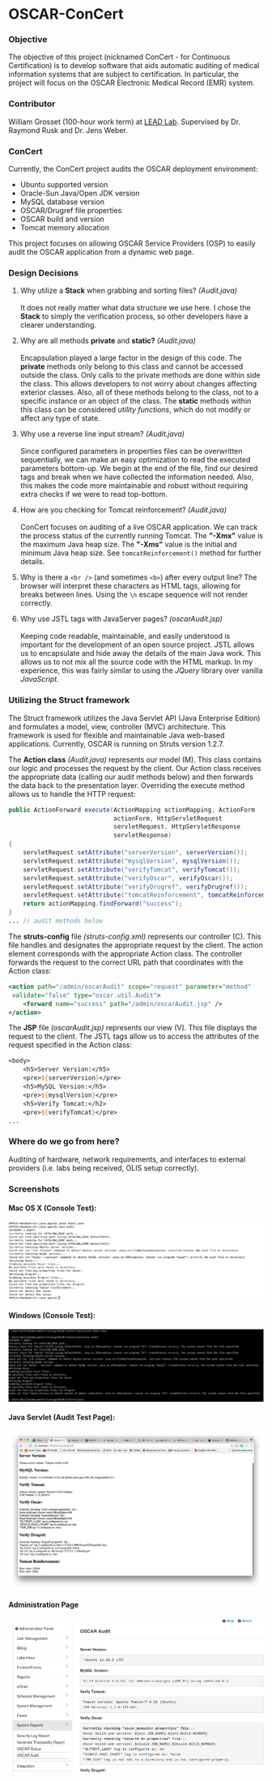 # OSCAR-ConCert
### Objective
The objective of this project (nicknamed ConCert - for Continuous Certification) is to develop software that aids automatic auditing of medical information systems that are subject to certification. In particular, the project will focus on the OSCAR Electronic Medical Record (EMR) system.

### Contributor
William Grosset (100-hour work term) at [LEAD Lab](http://leadlab.ca/about-us/). Supervised by Dr. Raymond Rusk and Dr. Jens Weber.

### ConCert
Currently, the ConCert project audits the OSCAR deployment environment:
* Ubuntu supported version
* Oracle-Sun Java/Open JDK version
* MySQL database version
* OSCAR/Drugref file properties
* OSCAR build and version
* Tomcat memory allocation

This project focuses on allowing OSCAR Service Providers (OSP) to easily audit the OSCAR application from a dynamic web page.

### Design Decisions
1. Why utilize a **Stack** when grabbing and sorting files? *(Audit.java)*<br><br>
It does not really matter what data structure we use here. I chose the **Stack** to simply the verification process, so other developers have a clearer understanding.

2. Why are all methods **private** and **static?** *(Audit.java)*<br><br> 
Encapsulation played a large factor in the design of this code. The **private** methods only belong to this class and cannot be accessed outside the class. Only calls to the private methods are done within side the class. This allows developers to not worry about changes affecting exterior classes. Also, all of these methods belong to the class, not to a specific instance or an object of the class. The **static** methods within this class can be considered *utility functions*, which do not modify or affect any type of state.

3. Why use a reverse line input stream? *(Audit.java)*<br><br> 
Since configured parameters in properties files can be overwritten sequentially, we can make an easy optimization to read the executed parameters bottom-up. We begin at the end of the file, find our desired tags and break when we have collected the information needed. Also, this makes the code more maintainable and robust without requiring extra checks if we were to read top-bottom.

4. How are you checking for Tomcat reinforcement? *(Audit.java)*<br><br> 
ConCert focuses on auditing of a live OSCAR application. We can track the process status of the currently running Tomcat. The **"-Xmx"** value is the maximum Java heap size. The **"-Xms"** value is the initial and minimum Java heap size. See ```tomcatReinforcement()``` method for further details.

5. Why is there a ```<br />``` (and sometimes ```<b>```) after every output line?
The browser will interpret these characters as HTML tags, allowing for breaks between lines. Using the ```\n``` escape sequence will not render correctly.

6. Why use JSTL tags with JavaServer pages? *(oscarAudit.jsp)*<br><br> 
Keeping code readable, maintainable, and easily understood is important for the development of an open source project. JSTL allows us to encapsulate and hide away the details of the main Java work. This allows us to not mix all the source code with the HTML markup. In my experience, this was fairly similar to using the *JQuery* library over vanilla *JavaScript.*

### Utilizing the Struct framework
The Struct framework utilizes the Java Servlet API (Java Enterprise Edition) and formulates a model, view, controller (MVC) architecture. This framework is used for flexible and maintainable Java web-based applications. Currently, OSCAR is running on Struts version 1.2.7.

The **Action class** *(Audit.java)* represents our model (M). This class contains our logic and processes the request by the client. Our Action class receives the appropriate data (calling our audit methods below) and then forwards the data back to the presentation layer. Overriding the execute method allows us to handle the HTTP request:
```java
public ActionForward execute(ActionMapping actionMapping, ActionForm 
                             actionForm, HttpServletRequest 
                             servletRequest, HttpServletResponse 
                             servletResponse) 
{
    servletRequest.setAttribute("serverVersion", serverVersion());
    servletRequest.setAttribute("mysqlVersion", mysqlVersion());
    servletRequest.setAttribute("verifyTomcat", verifyTomcat());
    servletRequest.setAttribute("verifyOscar", verifyOscar());
    servletRequest.setAttribute("verifyDrugref", verifyDrugref());
    servletRequest.setAttribute("tomcatReinforcement", tomcatReinforcement());
    return actionMapping.findForward("success");
}
... // audit methods below
```

The **struts-config** file *(struts-config.xml)* represents our controller (C). This file handles and designates the appropriate request by the client. The action element corresponds with the appropriate Action class. The controller forwards the request to the correct URL path that coordinates with the Action class:
```xml
<action path="/admin/oscarAudit" scope="request" parameter="method" 
 validate="false" type="oscar.util.Audit">
    <forward name="success" path="/admin/oscarAudit.jsp" />
</action>
```

The **JSP** file *(oscarAudit.jsp)* represents our view (V). This file displays the request to the client. The JSTL tags allow us to access the attributes of the request specified in the Action class:
```jsp
<body>
    <h5>Server Version:</h5>
    <pre>${serverVersion}</pre>
    <h5>MySQL Version:</h5>
    <pre>${mysqlVersion}</pre>
    <h5>Verify Tomcat:</h2>
    <pre>${verifyTomcat}</pre>
...
```

### Where do we go from here?
Auditing of hardware, network requirements, and interfaces to external providers (i.e. labs being received, OLIS setup correctly).

### Screenshots
#### Mac OS X (Console Test):
![alt-test](https://github.com/williamgrosset/OSCAR-ConCert/blob/master/ConCert/screenshots/osx_test.png "Mac OS X")
#### Windows (Console Test):
![alt-test](https://github.com/williamgrosset/OSCAR-ConCert/blob/master/ConCert/screenshots/windows_test.png "Windows")
#### Java Servlet (Audit Test Page):
![alt-test](https://github.com/williamgrosset/OSCAR-ConCert/blob/master/ConCert/screenshots/jsp_test.png "JSP")
#### Administration Page
![alt-test](https://github.com/williamgrosset/OSCAR-ConCert/blob/master/ConCert/screenshots/administration.png "OSCAR Audit")
